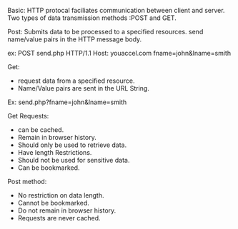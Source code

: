Basic:
    HTTP protocal faciliates communication between client and server.
    Two types of data transmission methods :POST and GET.

Post:
    Submits data to be processed to a specified resources.
    send name/value pairs in the HTTP message body.

ex:
POST send.php HTTP/1.1
Host: youaccel.com
fname=john&lname=smith

Get:
   + request data from a specified resource.
   + Name/Value pairs are sent in the URL String.

Ex: send.php?fname=john&lname=smith

Get Requests:
   + can be cached.
   + Remain in browser history.
   + Should only be used to retrieve data.
   + Have length Restrictions.
   + Should not be used for sensitive data.
   + Can be bookmarked.

Post method:
   + No restriction on data length.
   + Cannot be bookmarked.
   + Do not remain in browser history.
   + Requests are never cached.